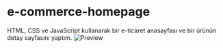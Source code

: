 # e-commerce-homepage
HTML, CSS ve JavaScript kullanarak bir e-ticaret anasayfası ve bir ürünün detay sayfasını yaptım.
![Preview](https://github.com/batuhanyasayan/e-commetce-homepage/blob/main/Screenshot/homepage-1.png)
